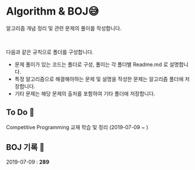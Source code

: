 # Algorithm & BOJ:sweat_smile:

알고리즘 개념 정리 및 관련 문제의 풀이를 작성합니다.

<br>

다음과 같은 규칙으로 폴더를 구성합니다.

- 문제 풀이가 있는 코드는 폴더로 구성, 풀이는 각 폴더별 Readme.md 로 설명합니다.
- 특정 알고리즘으로 해결해야하는 문제 및 설명을 작성한 문제는 알고리즘 폴더에 저장합니다.
- 기타 문제는 해당 문제의 출처를 포함하여 기타 폴더에 저장합니다.



## To Do :rocket:

Competitive Programming 교재 학습 및 정리 (2019-07-09 ~ )



## BOJ 기록 :running:

2019-07-09 : **289**

